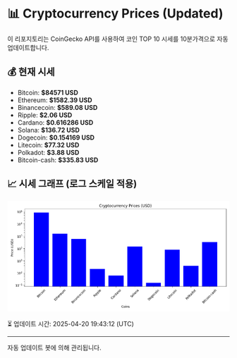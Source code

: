 
# 📊 Cryptocurrency Prices (Updated)

이 리포지토리는 CoinGecko API를 사용하여 코인 TOP 10 시세를 10분가격으로 자동 업데이트합니다.

## 💰 현재 시세
- Bitcoin: **$84571 USD**
- Ethereum: **$1582.39 USD**
- Binancecoin: **$589.08 USD**
- Ripple: **$2.06 USD**
- Cardano: **$0.616286 USD**
- Solana: **$136.72 USD**
- Dogecoin: **$0.154169 USD**
- Litecoin: **$77.32 USD**
- Polkadot: **$3.88 USD**
- Bitcoin-cash: **$335.83 USD**

## 📈 시세 그래프 (로그 스케일 적용)
![Crypto Prices](crypto_prices.png)

⏳ 업데이트 시간: 2025-04-20 19:43:12 (UTC)

---
자동 업데이트 봇에 의해 관리됩니다.
